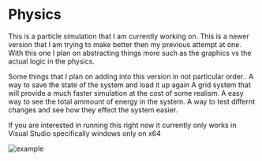 # Physics
This is a particle simulation that I am currently working on. 
This is a newer version that I am trying to make better then my previous attempt at one.
With this one I plan on abstracting things more such as the graphics vs the actual logic in the physics.

Some things that I plan on adding into this version in not particular order..
  A way to save the state of the system and load it up again 
  A grid system that will provide a much faster simulation at the cost of some realism.
  A easy way to see the total ammount of energy in the system.
  A way to test differnt changes and see how they effect the system easier. 
 
If you are interested in running this right now it currently only works in Visual Studio specifically windows only on x64

![example](.\example\particles_test1.gif)
